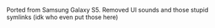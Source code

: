 Ported from Samsung Galaxy S5.
Removed UI sounds and those stupid symlinks (idk who even put those here)
